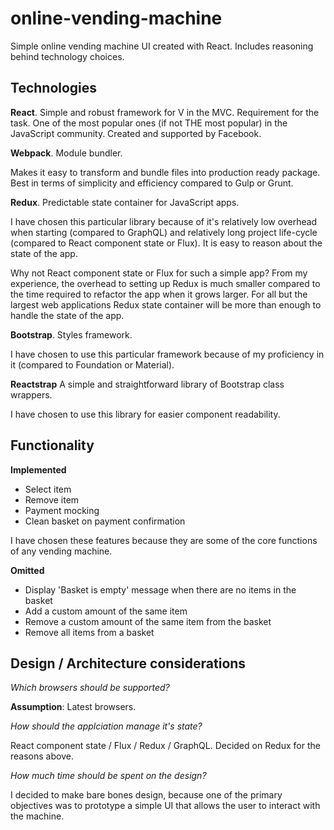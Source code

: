 # online-vending-machine
Simple online vending machine UI created with React. Includes reasoning behind technology choices.

## Technologies

**React**. Simple and robust framework for V in the MVC.
Requirement for the task.  One of the most popular ones (if not THE most popular) in the JavaScript community. Created and supported by Facebook.

**Webpack**. Module bundler.

Makes it easy to transform and bundle files into production ready package. Best in terms of simplicity and efficiency compared to Gulp or Grunt.

**Redux**. Predictable state container for JavaScript apps.

I have chosen this particular library because of it's relatively low overhead when starting (compared to GraphQL) and relatively long project life-cycle (compared to React component state or Flux). It is easy to reason about the state of the app.

Why not React component state or Flux for such a simple app? From my experience, the overhead to setting up Redux is much smaller compared to the time required to refactor the app when it grows larger. For all but the largest web applications Redux state container will be more than enough to handle the state of the app.

**Bootstrap**. Styles framework.

I have chosen to use this particular framework because of my proficiency in it (compared to Foundation or Material).

**Reactstrap** A simple and straightforward library of Bootstrap class wrappers.

I have chosen to use this library for easier component readability.

## Functionality

**Implemented**

- Select item
- Remove item
- Payment mocking
- Clean basket on payment confirmation

I have chosen these features because they are some of the core functions of any vending machine.

**Omitted**

- Display 'Basket is empty' message when there are no items in the basket
- Add a custom amount of the same item
- Remove a custom amount of the same item from the basket
- Remove all items from a basket

## Design / Architecture considerations
_Which browsers should be supported?_

**Assumption**: Latest browsers.

_How should the applciation manage it's state?_

React component state / Flux / Redux / GraphQL. Decided on Redux for the reasons above.

_How much time should be spent on the design?_

I decided to make bare bones design, because one of the primary objectives was to prototype a simple UI that allows the user to interact with the machine.